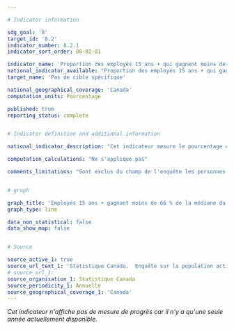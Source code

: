 ```yaml
---

# Indicator information

sdg_goal: '8'
target_id: '8.2'
indicator_number: 8.2.1
indicator_sort_order: 08-02-01

indicator_name: 'Proportion des employés 15 ans + qui gagnent moins de 66 % de la médiane du salaire horaire des employés 15 ans + permanents à temps plein'
national_indicator_available: "Proportion des employés 15 ans + qui gagnent moins de 66 % de la médiane du salaire horaire des employés 15 ans + permanents à temps plein"
target_name: 'Pas de cible spécifique'

national_geographical_coverage: 'Canada'
computation_units: Pourcentage

published: true
reporting_status: complete


# Indicator definition and additional information

national_indicator_description: "Cet indicateur mesure le pourcentage et le nombre des employés 15 ans + qui gagnent moins du deux tiers de la médiane du salaire horaire des employés 15 ans + permanents à temps plein." 

computation_calculations: "Ne s'applique pas"

comments_limitations: "Sont exclus du champ de l'enquête les personnes qui vivent dans les réserves et dans d'autres peuplements autochtones des provinces, les membres à temps plein des Forces armées canadiennes, les pensionnaires d'établissements institutionnels et les ménages situés dans des régions extrêmement éloignées où la densité de population est très faible. Les estimations pour le Canada (total) sont une somme des totaux provinciaux et excluent les territoires. Les estimations des proportions selon le sexe et les groupes d'âge excluent les territoires."


# graph

graph_title: 'Employés 15 ans + gagnant moins de 66 % de la médiane du salaire horaire des employés 15 ans + permanents à temps plein'
graph_type: line

data_non_statistical: false
data_show_map: false


# Source

source_active_1: true
source_url_text_1: 'Statistique Canada.  Enquête sur la population active. Totalisation personnalisée'
# source_url_1: 
source_organisation_1: Statistique Canada
source_periodicity_1: Annuelle
source_geographical_coverage_1: 'Canada'
---
```

<i>Cet indicateur n'affiche pas de mesure de progrès car il n'y a qu'une seule année actuellement disponible.</i>
